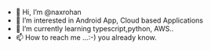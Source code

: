 - 👋 Hi, I’m @naxrohan
- 👀 I’m interested in Android App, Cloud based Applications
- 🌱 I’m currently learning typescript,python, AWS..
- 📫 How to reach me ...:-) you already know.

<!---
naxrohan/naxrohan is a ✨ special ✨ repository because its `README.md` (this file) appears on your GitHub profile.
You can click the Preview link to take a look at your changes.
--->
